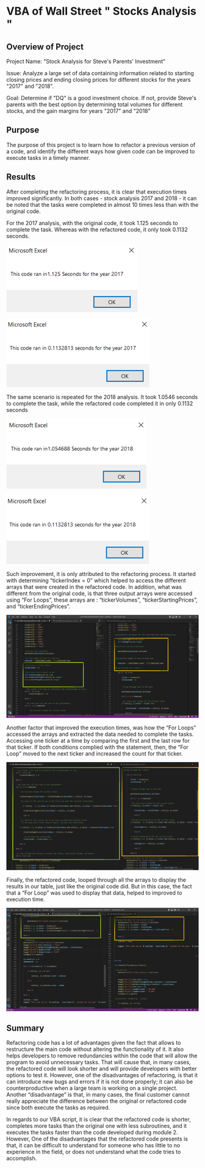 # VBA of Wall Street " Stocks Analysis "

## Overview of Project

Project Name: "Stock Analysis for Steve's Parents' Investment"

Issue:		Analyze a large set of data containing information related to starting closing prices and ending closing prices for different stocks for the years "2017" and "2018".

Goal:		Determine if "DQ" is a good investment choice. If not, provide Steve's parents with the best option by determining total volumes for different stocks, and the gain margins for years "2017" and "2018"

## Purpose

The purpose of this project is to learn how to refactor a previous version of a code, and identify the different ways how given code can be improved to execute tasks in a timely manner.

## Results

After completing the refactoring process, it is clear that execution times improved significantly. In both cases - stock analysis 2017 and 2018 -  it can be noted that the tasks were completed in almost 10 times less than with the original code.

For the 2017 analysis, with the original code, it took 1.125 seconds to complete the task. Whereas with the refactored code, it only took 0.1132 seconds.

![](Resources/VBA_Challenge_2017_Original_Version_2017.png)

![](Resources/VBA_Challenge_2017.png)

The same scenario is repeated for the 2018 analysis. It took 1.0546 seconds to complete the task, while the refactored code completed it in only 0.1132 seconds

![](Resources/VBA_Challenge_2018_Original_Version_2018.png)
 
![](Resources/VBA_Challenge_2018.png)

Such improvement, it is only attributed to the refactoring process. It started with determining “tickerIndex = 0” which helped to access the different arrays that were created in the refactored code. In addition, what was different from the original code, is that three output arrays were accessed using “For Loops”, these arrays are : “tickerVolumes”, “tickerStartingPrices”, and “tickerEndingPrices”.

![](Resources/Three_Arrays.png)

Another factor that improved the execution times, was how the “For Loops” accessed the arrays and extracted the data needed to complete the tasks. Accessing one ticker at a time by comparing the first and the last row for that ticker. If both conditions complied with the statement, then, the “For Loop” moved to the next ticker and increased the count for that ticker.

![](Resources/Loops_Arrays.png)

Finally, the refactored code, looped through all the arrays to display the results in our table, just like the original code did. But in this case, the fact that a “For Loop” was used to display that data, helped to improved to execution time.

![](Resources/Output_Data.png)

## Summary
	
Refactoring code has a lot of advantages given the fact that allows to restructure the main code without altering the functionality of it. It also helps developers to remove redundancies within the code that will allow the program to avoid unnecessary tasks. That will cause that, in many cases, the refactored code will look shorter and will provide developers with better options to test it. However, one of the disadvantages of refactoring, is that it can introduce new bugs and errors if it is not done properly; it can also be counterproductive when a large team is working on a single project. Another “disadvantage” is that, in many cases, the final customer cannot really appreciate the difference between the original or refactored code since both execute the tasks as required.

In regards to our VBA script, it is clear that the refactored code is shorter, completes more tasks than the original one with less subroutines, and it executes the tasks faster than the code developed during module 2. However, One of the disadvantages that the refactored code presents is that, it can be difficult to understand for someone who has little to no experience in the field, or does not understand what the code tries to accomplish.
